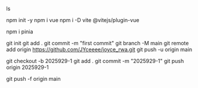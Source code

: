 <!--vite congi-->
ls
<!--initialise & add dependencies-->
npm init -y
npm i vue
npm i -D vite @vitejs/plugin-vue

<!--install pinia-->
npm i pinia

<!--push to github-->
git init
git add .
git commit -m "first commit"
git branch -M main
git remote add origin https://github.com/JYceeee/joyce_rwa.git
git push -u origin main

<!--新建并切换到新分支、保存修改、提交、推送到 GitHub-->
git checkout -b 2025929-1
git add .
git commit -m "2025929-1"
git push origin 2025929-1

git push -f origin main